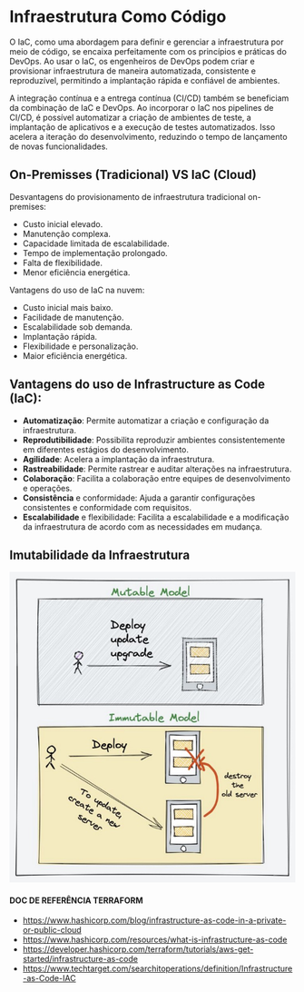 # Infraestrutura Como Código

O IaC, como uma abordagem para definir e gerenciar a infraestrutura por meio de código, se encaixa perfeitamente com os princípios e práticas do DevOps. Ao usar o IaC, os engenheiros de DevOps podem criar e provisionar infraestrutura de maneira automatizada, consistente e reproduzível, permitindo a implantação rápida e confiável de ambientes.

A integração contínua e a entrega contínua (CI/CD) também se beneficiam da combinação de IaC e DevOps. Ao incorporar o IaC nos pipelines de CI/CD, é possível automatizar a criação de ambientes de teste, a implantação de aplicativos e a execução de testes automatizados. Isso acelera a iteração do desenvolvimento, reduzindo o tempo de lançamento de novas funcionalidades.

## On-Premisses (Tradicional) VS IaC (Cloud)

Desvantagens do provisionamento de infraestrutura tradicional on-premises:

- Custo inicial elevado.
- Manutenção complexa.
- Capacidade limitada de escalabilidade.
- Tempo de implementação prolongado.
- Falta de flexibilidade.
- Menor eficiência energética.

Vantagens do uso de IaC na nuvem:

- Custo inicial mais baixo.
- Facilidade de manutenção.
- Escalabilidade sob demanda.
- Implantação rápida.
- Flexibilidade e personalização.
- Maior eficiência energética.

## Vantagens do uso de Infrastructure as Code (IaC):

- **Automatização**: Permite automatizar a criação e configuração da infraestrutura.
- **Reprodutibilidade**: Possibilita reproduzir ambientes consistentemente em diferentes estágios do desenvolvimento.
- **Agilidade**: Acelera a implantação da infraestrutura.
- **Rastreabilidade**: Permite rastrear e auditar alterações na infraestrutura.
- **Colaboração**: Facilita a colaboração entre equipes de desenvolvimento e operações.
- **Consistência** e conformidade: Ajuda a garantir configurações consistentes e conformidade com requisitos.
- **Escalabilidade** e flexibilidade: Facilita a escalabilidade e a modificação da infraestrutura de acordo com as necessidades em mudança.

## Imutabilidade da Infraestrutura

<div align="center">

![mutable-vs-immutable](./images/mutable-vs-immutable.png)

</div>

#### DOC DE REFERÊNCIA TERRAFORM

- https://www.hashicorp.com/blog/infrastructure-as-code-in-a-private-or-public-cloud
- https://www.hashicorp.com/resources/what-is-infrastructure-as-code
- https://developer.hashicorp.com/terraform/tutorials/aws-get-started/infrastructure-as-code
- https://www.techtarget.com/searchitoperations/definition/Infrastructure-as-Code-IAC